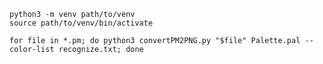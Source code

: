 `python3 -m venv path/to/venv`\
`source path/to/venv/bin/activate`

`for file in *.pm; do python3 convertPM2PNG.py "$file" Palette.pal --color-list recognize.txt; done`
